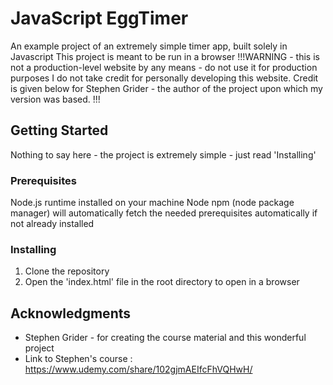 # JavaScript EggTimer

An example project of an extremely simple timer app, built solely in Javascript
This project is meant to be run in a browser
!!!WARNING - this is not a production-level website by any means - do not use it for production purposes
I do not take credit for personally developing this website. Credit is given below for Stephen Grider - the author of the project upon which my version was based.
!!!

## Getting Started

Nothing to say here - the project is extremely simple - just read 'Installing' 

### Prerequisites

Node.js runtime installed on your machine
Node npm (node package manager) will automatically fetch the needed prerequisites automatically if not already installed


### Installing

1) Clone the repository 
2) Open the 'index.html' file in the root directory to open in a browser

## Acknowledgments

* Stephen Grider - for creating the course material and this wonderful project 
* Link to Stephen's course : https://www.udemy.com/share/102gjmAEIfcFhVQHwH/
